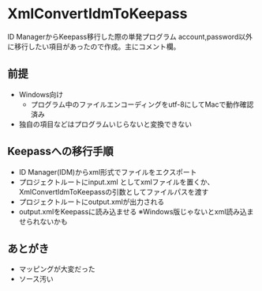 # XmlConvertIdmToKeepass

ID ManagerからKeepass移行した際の単発プログラム
account,password以外に移行したい項目があったので作成。主にコメント欄。

## 前提

- Windows向け
  - プログラム中のファイルエンコーディングをutf-8にしてMacで動作確認済み
- 独自の項目などはプログラムいじらないと変換できない

## Keepassへの移行手順

- ID Manager(IDM)からxml形式でファイルをエクスポート
- プロジェクトルートにinput.xml としてxmlファイルを置くか、XmlConvertIdmToKeepassの引数としてファイルパスを渡す
- プロジェクトルートにoutput.xmlが出力される
- output.xmlをKeepassに読み込ませる
  ※Windows版じゃないとxml読み込ませられないかも

## あとがき

- マッピングが大変だった
- ソース汚い
